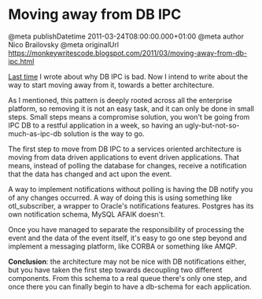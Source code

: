 # Moving away from DB IPC

@meta publishDatetime 2011-03-24T08:00:00.000+01:00
@meta author Nico Brailovsky
@meta originalUrl https://monkeywritescode.blogspot.com/2011/03/moving-away-from-db-ipc.html

[Last time](/md_blog/2011/0322_DBIPCCommunicatingprocessesthewrongway.md) I wrote about why DB IPC is bad. Now I intend to write about the way to start moving away from it, towards a better architecture.

As I mentioned, this pattern is deeply rooted across all the enterprise platform, so removing it is not an easy task, and it can only be done in small steps. Small steps means a compromise solution, you won't be going from IPC DB to a restful application in a week, so having an ugly-but-not-so-much-as-ipc-db solution is the way to go.

The first step to move from DB IPC to a services oriented architecture is moving from data driven applications to event driven applications. That means, instead of polling the database for changes, receive a notification that the data has changed and act upon the event.

A way to implement notifications without polling is having the DB notify you of any changes occurred. A way of doing this is using something like otl\_subscriber, a wrapper to Oracle's notifications features. Postgres has its own notification schema, MySQL AFAIK doesn't.

Once you have managed to separate the responsibility of processing the event and the data of the event itself, it's easy to go one step beyond and implement a messaging platform, like CORBA or something like AMQP.

**Conclusion**: the architecture may not be nice with DB notifications either, but you have taken the first step towards decoupling two different components. From this schema to a real queue there's only one step, and once there you can finally begin to have a db-schema for each application.

